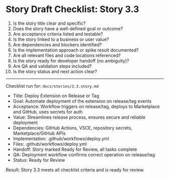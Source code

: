 # Story Draft Checklist: Story 3.3

1. Is the story title clear and specific?
2. Does the story have a well-defined goal or outcome?
3. Are acceptance criteria listed and testable?
4. Is the story linked to a business or user value?
5. Are dependencies and blockers identified?
6. Is the implementation approach or spike result documented?
7. Are all relevant files and code locations referenced?
8. Is the story ready for developer handoff (no ambiguity)?
9. Are QA and validation steps included?
10. Is the story status and next action clear?

---

Checklist run for: `docs/stories/3.3.story.md`

- Title: Deploy Extension on Release or Tag
- Goal: Automate deployment of the extension on release/tag events
- Acceptance: Workflow triggers on release/tag, deploys to Marketplace and GitHub, uses secrets for auth
- Value: Streamlines release process, ensures secure and reliable deployment
- Dependencies: GitHub Actions, VSCE, repository secrets, Marketplace/GitHub APIs
- Implementation: .github/workflows/deploy.yml
- Files: .github/workflows/deploy.yml
- Handoff: Story marked Ready for Review, all tasks complete
- QA: Deployment workflow confirms correct operation on release/tag
- Status: Ready for Review

Result: Story 3.3 meets all checklist criteria and is ready for review.
